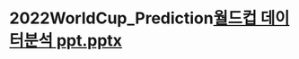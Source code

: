 # 2022WorldCup_Prediction[월드컵 데이터분석 ppt.pptx](https://github.com/dlaghwls1104/2022WorldCup_Prediction/files/8940877/ppt.pptx)

